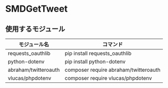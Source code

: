 # SMDGetTweet

## 使用するモジュール

| モジュール名 | コマンド |
|------------|---------|
 | requests_oauthlib | pip install requests_oauthlib|
 | python-dotenv | pip install python-dotenv |
 | abraham/twitteroauth | composer require abraham/twitteroauth |
 | vlucas/phpdotenv | composer require vlucas/phpdotenv |

 

